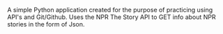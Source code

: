 A simple Python application created for the purpose of practicing using API's and Git/Github. Uses the NPR The Story API to GET info about NPR stories in the form of Json. 
